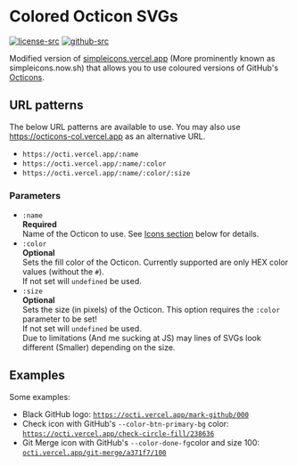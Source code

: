 # Colored Octicon SVGs

[![license-src]][license-href]
[![github-src]][github-href]

Modified version of [simpleicons.vercel.app](https://simpleicons.vercel.app) (More prominently known as simpleicons.now.sh) that allows you to use coloured versions of GitHub's [Octicons](https://primer.style/octicons).

## URL patterns

The below URL patterns are available to use. You may also use https://octicons-col.vercel.app as an alternative URL.

- `https://octi.vercel.app/:name`
- `https://octi.vercel.app/:name/:color`
- `https://octi.vercel.app/:name/:color/:size`

### Parameters

- `:name`  
  **Required**  
  Name of the Octicon to use. See [Icons section](#icons) below for details.
- `:color`  
  **Optional**  
  Sets the fill color of the Octicon. Currently supported are only HEX color values (without the `#`).  
  If not set will `undefined` be used.
- `:size`  
  **Optional**  
  Sets the size (in pixels) of the Octicon. This option requires the `:color` parameter to be set!  
  If not set will `undefined` be used.  
  Due to limitations (And me sucking at JS) may lines of SVGs look different (Smaller) depending on the size.

## Examples

Some examples:

- Black GitHub logo: [`https://octi.vercel.app/mark-github/000`](https://octi.vercel.app/mark-github/000)
- Check icon with GitHub's `--color-btn-primary-bg` color: [`https://octi.vercel.app/check-circle-fill/238636`](https://octi.vercel.app/check-circle-fill/238636)
- Git Merge icon with GitHub's `--color-done-fg`color and size 100: [`octi.vercel.app/git-merge/a371f7/100`](https://octi.vercel.app/git-merge/a371f7/100)

[license-src]: https://img.shields.io/badge/License-MIT-blue
[license-href]: https://github.com/Andre601/octicons-col.vercel.app/blob/master/LICENSE
[github-src]: https://img.shields.io/badge/-Andre601%2Focticons--col.vercel.app-blue?logo=github&labelColor=777
[github-href]: https://github.com/Andre601/octicons-col.vercel.app
